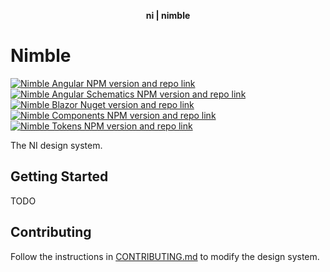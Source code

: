 <div align="center">
    <p align="center"><b>ni | nimble</b></p>
</div>

# Nimble

[![Nimble Angular NPM version and repo link](https://img.shields.io/npm/v/@ni/nimble-angular.svg?label=nimble-angular)](angular-workspace/projects/ni/nimble-angular/README.md)
[![Nimble Angular Schematics NPM version and repo link](https://img.shields.io/npm/v/@ni/nimble-angular-schematics.svg?label=nimble-angular-schematics)](packages/nimble-angular-schematics/README.md)
[![Nimble Blazor Nuget version and repo link](https://img.shields.io/nuget/v/NimbleBlazor.svg?label=nimble-blazor)](packages/nimble-blazor/README.md)
[![Nimble Components NPM version and repo link](https://img.shields.io/npm/v/@ni/nimble-components.svg?label=nimble-components)](packages/nimble-components/README.md)
[![Nimble Tokens NPM version and repo link](https://img.shields.io/npm/v/@ni/nimble-tokens.svg?label=nimble-tokens)](packages/nimble-tokens/README.md)

The NI design system.

## Getting Started

TODO

## Contributing

Follow the instructions in [CONTRIBUTING.md](CONTRIBUTING.md) to modify the design system.
